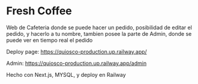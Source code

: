 # Fresh Coffee

Web de Cafeteria donde se puede hacer un pedido, posibilidad de editar el pedido, y hacerlo a tu nombre, tambien posee la parte de Admin, donde se puede ver en tiempo real el pedido

Deploy page: https://quiosco-production.up.railway.app/

Admin: https://quiosco-production.up.railway.app/admin



Hecho con Next.js, MYSQL, y deploy en Railway
